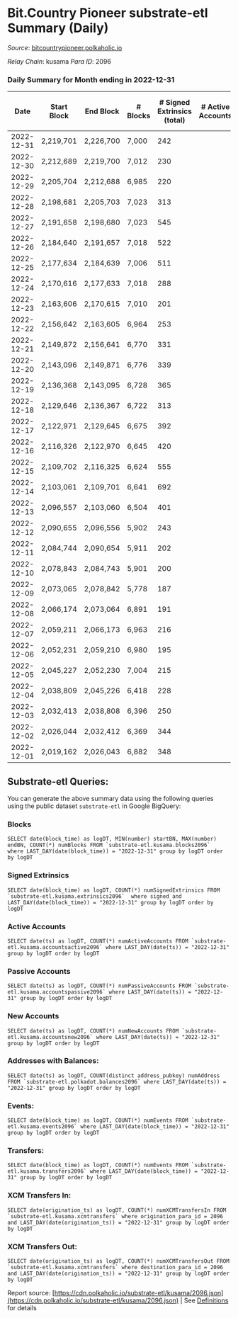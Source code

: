 # Bit.Country Pioneer substrate-etl Summary (Daily)

_Source_: [bitcountrypioneer.polkaholic.io](https://bitcountrypioneer.polkaholic.io)

*Relay Chain*: kusama
*Para ID*: 2096



### Daily Summary for Month ending in 2022-12-31


| Date | Start Block | End Block | # Blocks | # Signed Extrinsics (total) | # Active Accounts | # Passive | # New | # Addresses with Balances | # Events | # Transfers | # XCM Transfers In | # XCM Transfers Out | Issues | 
| ---- | ----------- | --------- | -------- | --------------------------- | ----------------- | --------- | ----- | ------------------------- | -------- | ----------- | ------------------ | ------------------- | ------ |
| 2022-12-31 | 2,219,701 | 2,226,700 | 7,000 | 242 |  |  |  | 24,181 | 20,937 | 4,929 ($4,994.82) |   |   |  |
| 2022-12-30 | 2,212,689 | 2,219,700 | 7,012 | 230 |  |  |  | 24,180 | 21,037 | 5,045 ($14,683.58) |   | 1 ($0.22) |  |
| 2022-12-29 | 2,205,704 | 2,212,688 | 6,985 | 220 |  |  |  | 24,177 | 20,662 | 4,717 ($8,479.12) |   | 2 ($0.02) |  |
| 2022-12-28 | 2,198,681 | 2,205,703 | 7,023 | 313 |  |  |  | 24,175 | 22,536 | 6,032 ($3,504.51) |   | 4 ($0.33) |  |
| 2022-12-27 | 2,191,658 | 2,198,680 | 7,023 | 545 |  |  |  | 24,171 | 25,289 | 7,129 ($8,344.81) | 1 ($0.83) | 3 ($0.37) |  |
| 2022-12-26 | 2,184,640 | 2,191,657 | 7,018 | 522 |  |  |  | 24,169 | 24,489 | 6,227 ($6,221.89) | 1 ($0.04) |   |  |
| 2022-12-25 | 2,177,634 | 2,184,639 | 7,006 | 511 |  |  |  | 24,164 | 25,160 | 7,136 ($10,383.97) |   |   |  |
| 2022-12-24 | 2,170,616 | 2,177,633 | 7,018 | 288 |  |  |  | 24,141 | 21,928 | 5,576 ($6,934.82) |   | 1  |  |
| 2022-12-23 | 2,163,606 | 2,170,615 | 7,010 | 201 |  |  |  | 24,138 | 19,955 | 4,176 ($4,655.36) |   | 1 (-) |  |
| 2022-12-22 | 2,156,642 | 2,163,605 | 6,964 | 253 |  |  |  |  | 21,267 | 4,962 ($1,565.52) |   |   |  |
| 2022-12-21 | 2,149,872 | 2,156,641 | 6,770 | 331 |  |  |  |  | 22,217 | 5,642 ($10,878.17) |   | 2 (-) |  |
| 2022-12-20 | 2,143,096 | 2,149,871 | 6,776 | 339 |  |  |  | 24,119 | 21,972 | 5,685 ($11,858.83) |   | 2 ($0.06) |  |
| 2022-12-19 | 2,136,368 | 2,143,095 | 6,728 | 365 |  |  |  | 24,114 | 22,313 | 5,860 ($23,993.74) |   |   |  |
| 2022-12-18 | 2,129,646 | 2,136,367 | 6,722 | 313 |  |  |  | 24,088 | 21,523 | 5,346 ($26,154.80) |   |   |  |
| 2022-12-17 | 2,122,971 | 2,129,645 | 6,675 | 392 |  |  |  | 24,073 | 22,209 | 5,592 ($11,423.77) |   | 1 ($0.02) |  |
| 2022-12-16 | 2,116,326 | 2,122,970 | 6,645 | 420 |  |  |  | 24,052 | 23,313 | 6,168 ($3,185.05) |   |   |  |
| 2022-12-15 | 2,109,702 | 2,116,325 | 6,624 | 555 |  |  |  | 24,026 | 24,664 | 6,636 ($14,138.73) |   | 2 ($0.30) |  |
| 2022-12-14 | 2,103,061 | 2,109,701 | 6,641 | 692 |  |  |  |  | 25,444 | 6,421 ($7,273.39) |   | 1 ($0.05) |  |
| 2022-12-13 | 2,096,557 | 2,103,060 | 6,504 | 401 |  |  |  | 23,836 | 26,398 | 5,482 ($16,534.72) |   |   |  |
| 2022-12-12 | 2,090,655 | 2,096,556 | 5,902 | 243 |  |  |  | 23,829 | 18,413 | 4,537 ($23,267.37) |   |   |  |
| 2022-12-11 | 2,084,744 | 2,090,654 | 5,911 | 202 |  |  |  | 23,815 | 18,120 | 4,597 ($5,719.21) |   |   |  |
| 2022-12-10 | 2,078,843 | 2,084,743 | 5,901 | 200 |  |  |  | 23,799 | 17,695 | 4,152 ($5,629.02) |   |   |  |
| 2022-12-09 | 2,073,065 | 2,078,842 | 5,778 | 187 |  |  |  |  | 17,310 | 4,131 ($1,325.13) |   | 2 ($0.39) |  |
| 2022-12-08 | 2,066,174 | 2,073,064 | 6,891 | 191 |  |  |  | 23,795 | 20,028 | 4,518 ($11,939.89) |   |   |  |
| 2022-12-07 | 2,059,211 | 2,066,173 | 6,963 | 216 |  |  |  | 23,795 | 20,674 | 4,890 ($15,771.44) |   |   |  |
| 2022-12-06 | 2,052,231 | 2,059,210 | 6,980 | 195 |  |  |  | 23,797 | 20,689 | 4,896 ($18,266.93) |   | 2 ($0.84) |  |
| 2022-12-05 | 2,045,227 | 2,052,230 | 7,004 | 215 |  |  |  | 23,773 | 21,166 | 5,158 ($34,174.10) |   |   |  |
| 2022-12-04 | 2,038,809 | 2,045,226 | 6,418 | 228 |  |  |  | 23,738 | 19,593 | 4,751 ($20,785.57) |   |   |  |
| 2022-12-03 | 2,032,413 | 2,038,808 | 6,396 | 250 |  |  |  | 23,731 | 19,594 | 4,750 ($87,246.95) |   |   |  |
| 2022-12-02 | 2,026,044 | 2,032,412 | 6,369 | 344 |  |  |  | 23,716 | 21,246 | 5,591 ($25,516.59) |   |   |  |
| 2022-12-01 | 2,019,162 | 2,026,043 | 6,882 | 348 |  |  |  | 23,681 | 22,797 | 5,997 ($10,260.64) |   |   |  |

## Substrate-etl Queries:
You can generate the above summary data using the following queries using the public dataset `substrate-etl` in Google BigQuery:


### Blocks
```
SELECT date(block_time) as logDT, MIN(number) startBN, MAX(number) endBN, COUNT(*) numBlocks FROM `substrate-etl.kusama.blocks2096`  where LAST_DAY(date(block_time)) = "2022-12-31" group by logDT order by logDT
```


### Signed Extrinsics
```
SELECT date(block_time) as logDT, COUNT(*) numSignedExtrinsics FROM `substrate-etl.kusama.extrinsics2096`  where signed and LAST_DAY(date(block_time)) = "2022-12-31" group by logDT order by logDT
```


### Active Accounts
```
SELECT date(ts) as logDT, COUNT(*) numActiveAccounts FROM `substrate-etl.kusama.accountsactive2096` where LAST_DAY(date(ts)) = "2022-12-31" group by logDT order by logDT
```


### Passive Accounts
```
SELECT date(ts) as logDT, COUNT(*) numPassiveAccounts FROM `substrate-etl.kusama.accountspassive2096` where LAST_DAY(date(ts)) = "2022-12-31" group by logDT order by logDT
```


### New Accounts
```
SELECT date(ts) as logDT, COUNT(*) numNewAccounts FROM `substrate-etl.kusama.accountsnew2096` where LAST_DAY(date(ts)) = "2022-12-31" group by logDT order by logDT
```


### Addresses with Balances:
```
SELECT date(ts) as logDT, COUNT(distinct address_pubkey) numAddress FROM `substrate-etl.polkadot.balances2096` where LAST_DAY(date(ts)) = "2022-12-31" group by logDT order by logDT
```


### Events:
```
SELECT date(block_time) as logDT, COUNT(*) numEvents FROM `substrate-etl.kusama.events2096` where LAST_DAY(date(block_time)) = "2022-12-31" group by logDT order by logDT
```


### Transfers:
```
SELECT date(block_time) as logDT, COUNT(*) numEvents FROM `substrate-etl.kusama.transfers2096` where LAST_DAY(date(block_time)) = "2022-12-31" group by logDT order by logDT
```


### XCM Transfers In:
```
SELECT date(origination_ts) as logDT, COUNT(*) numXCMTransfersIn FROM `substrate-etl.kusama.xcmtransfers` where origination_para_id = 2096 and LAST_DAY(date(origination_ts)) = "2022-12-31" group by logDT order by logDT
```


### XCM Transfers Out:
```
SELECT date(origination_ts) as logDT, COUNT(*) numXCMTransfersOut FROM `substrate-etl.kusama.xcmtransfers` where destination_para_id = 2096 and LAST_DAY(date(origination_ts)) = "2022-12-31" group by logDT order by logDT
```



Report source: [https://cdn.polkaholic.io/substrate-etl/kusama/2096.json](https://cdn.polkaholic.io/substrate-etl/kusama/2096.json) | See [Definitions](/DEFINITIONS.md) for details
